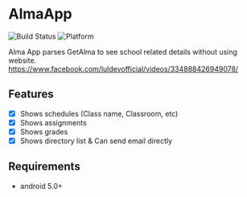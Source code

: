 # AlmaApp

![Build Status](https://img.shields.io/badge/Build-passing-brightgreen.svg)
![Platform](https://img.shields.io/badge/Platform-android-green.svg)

Alma App parses GetAlma to see school related details without using website.
https://www.facebook.com/luldevofficial/videos/334888426949078/

## Features

- [x] Shows schedules (Class name, Classroom, etc)
- [x] Shows assignments
- [x] Shows grades
- [x] Shows directory list & Can send email directly

## Requirements

- android 5.0+
